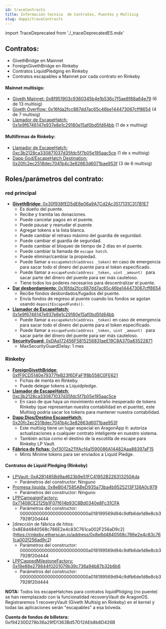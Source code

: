 ```yaml
---
id: traceContracts
title: Información tecnica  de Contratos, Puentes y Multisig
slug: dapps/traceContracts
---
```

import TraceDeprecated from './_traceDeprecatedES.mdx'

<TraceDeprecated />

## Contratos:
* GivethBridge en Mainnet
* ForeignGivethBridge en Rinkeby
* Contratos LiquidPledging en Rinkeby
* Contratos escapables a Mainnet por cada contrato en Rinkeby


#### Mainnet multisigs:
* [Giveth Mainnet: 0x8f951903c9360345b4e1b536c7f5ae8f88a64e79](https://etherscan.io/address/0x8f951903c9360345b4e1b536c7f5ae8f88a64e79) (6 de 13 multisig)
* [Giveth Overflow: 0x16fda2fcc887dd7ac65c46be144473067cff8654](https://etherscan.io/address/0x16fda2fcc887dd7ac65c46be144473067cff8654) (4 de 7 multisig)
* [Llamador de EscapeHatch: 0x1e9f6746147e937e8e1c29180e15af0bd5fd64bb](https://etherscan.io/address/0x1e9f6746147e937e8e1c29180e15af0bd5fd64bb) (1 de x multisig)

#### Multifirmas de Rinkeby:
* [Llamador de EscapeHatch: 0xc3b2128ca330871037d35fdc5f7b05e195aac5ce](https://rinkeby.etherscan.io/address/0xc3b2128ca330871037d35fdc5f7b05e195aac5ce) (1 de x multisig)
* [Dapp God/EscapeHatch Destination: 0x20fc2ec2518dec7041b4c3e82663d6071bae953f](https://rinkeby.etherscan.io/address/0x20fc2ec2518dec7041b4c3e82663d6071bae953f) (3 de 6 multisig)


 ## Roles/parámetros del contrato:
### red principal
 - [**GivethBridge**: 0x30f938fED5dE6e06a9A7Cd2Ac3517131C317B1E7](https://etherscan.io/address/0x30f938fED5dE6e06a9A7Cd2Ac3517131C317B1E7)
     - Es dueño del puente.
     - Recibe y tramita las donaciones.
     - Puede cancelar pagos en el puente.
     - Puede pausar y reanudar el puente.
     - Agregar tokens a la lista blanca.
     - Puede cambiar el retraso máximo del guardia de seguridad.
     - Puede cambiar el guardia de seguridad.
     - Puede cambiar el bloqueo de tiempo de 2 días en el puente.
     - Puede cambiar la llamada de `escape hatch`.
     - Puede eliminar/cambiar la propiedad.
     - Puede llamar a `escapeHatch(address _token)` en caso de emergencia para sacar todo el dinero del puente para el token especificado.
     - Puede llamar a `escapeFunds(address _token, uint _amount) ` para sacar parte del dinero del puente para ser más cauteloso.
     - Tiene todos los poderes necesarios para descentralizar el puente.
 - [**Dar desbordamiento**: 0x16fda2fcc887dd7ac65c46be144473067cff8654](https://etherscan.io/address/0x16fda2fcc887dd7ac65c46be144473067cff8654)
     - Recibe fondos desbordados/fugados del puente.
     - Envía fondos de regreso al puente cuando los fondos se agotan usando `depositEscapedFunds()`.
 - [**Llamador de EscapeHatch**: 0x1e9f6746147e937e8e1c29180e15af0bd5fd64bb](https://etherscan.io/address/0x1e9f6746147e937e8e1c29180e15af0bd5fd64bb)
     - Puede llamar a `escapeHatch(address _token)` en caso de emergencia para sacar todo el dinero del puente para el token especificado.
     - Puede llamar a `escapeFunds(address _token, uint _amount) ` para sacar parte del dinero del puente para ser más cauteloso.
 - [**SecurityGuard**: 0xDAa172456F5815256831aeE19C8A370a83522871](https://etherscan.io/address/0xDAa172456F5815256831aeE19C8A370a83522871)
     - MaxSecurityGuardDelay: 1 mes

### Rinkeby
 - [**ForeignGivethBridge**: 0xfF9CD5140e79377feB23f6DFaF1f8b558C0FE621](https://rinkeby.etherscan.io/address/0xff9cd5140e79377feb23f6dfaf1f8b558c0fe621)
      - Fichas de menta en Rinkeby.
      - Puede delegar tokens a Liquidpledge.
 - [**Llamador de EscapeHatch**: 0xc3b2128ca330871037d35fdc5f7b05e195aac5ce](https://rinkeby.etherscan.io/address/0xc3b2128ca330871037d35fdc5f7b05e195aac5ce)
     - En caso de que haya un movimiento extraño inesperado de tokens Rinkeby (que representan nuestra contabilidad en el puente), este Multisig podría sacar los tokens para mantener nuestra contabilidad.
 - [**Dapp Dios/Destino EscapeHatch**: 0x20fc2ec2518dec7041b4c3e82663d6071bae953f](https://rinkeby.etherscan.io/address/0x20fc2ec2518dec7041b4c3e82663d6071bae953f)
     - Este multisig tiene un lugar especial en AragonApp it: autoriza actualizaciones a cualquier contrato inteligente en nuestro sistema.
     - También actúa como el destino de la escotilla de escape para Rinkeby LP Vault.
- [**Fábrica de fichas:** 0xf3012a211fAcf4a1590086A14482Aaa88397aF15](https://rinkeby.etherscan.io/address/0xf3012a211facf4a1590086a14482aaa88397af15)
    - Mints Minime tokens para ser enviados a Liquid Pledge.
#### Contratos de Liquid Pledging (Rinkeby)
 - [LPVault: 0xA2B1485Bd9ad623b9e51FC41952B226313250Ada](https://rinkeby.etherscan.io/address/0xa2b1485bd9ad623b9e51fc41952b226313250ada)
    - Parámetros del constructor: Ninguno
 - [Promesa líquida: 0x8eB047585ABeD935a73ba4b9525213F126A0c979](https://rinkeby.etherscan.io/address/0x8eb047585abed935a73ba4b9525213f126a0c979)
    - Parámetros del constructor: Ninguno
 - [LPPCampaignFactory: 0x71408CE2125b1F07f614b93C8Bd0340e8Fc31CFA](https://rinkeby.etherscan.io/address/0x71408CE2125b1F07f614b93C8Bd0340e8Fc31CFA)
    - Parámetros del constructor: 0000000000000000000000000a018199569d94c9dfb6de1d8e8cb37928f20d444
 - [dirección de fábrica de hitos: 0x8E8d4840568c786E2e4c83C761ca002F256aD9c2] (https://rinkeby.etherscan.io/address/0x8e8d4840568c786e2e4c83c761ca002f256ad9c2)
    - Parámetros del constructor: 0000000000000000000000000a018199569d94c9dfb6de1d8e8cb37928f20d444
 - [LPPCappedMilestoneFactory: 0x19e88e279844f0201079b39c736a94b87b32b6b6](https://rinkeby.etherscan.io/address/0x19e88e279844f0201079b39c736a94b87b32b6b6)
    - Parámetros del constructor: 0000000000000000000000000a018199569d94c9dfb6de1d8e8cb37928f20d444

**NOTA:** Todos los escapeHatches para contratos liquidPlidging (no puente) se han reemplazado con la funcionalidad recoveryVault de AragonOS. Registraremos 1 recoveryVault (Giveth Multisig en Rinkeby) en el kernel y todas las aplicaciones serán "escapables" a esa bóveda.

**Cuenta de fondos de billetera:** 0xf94230D278b36a29fD1363Bd57D12AEb8b8D426B
